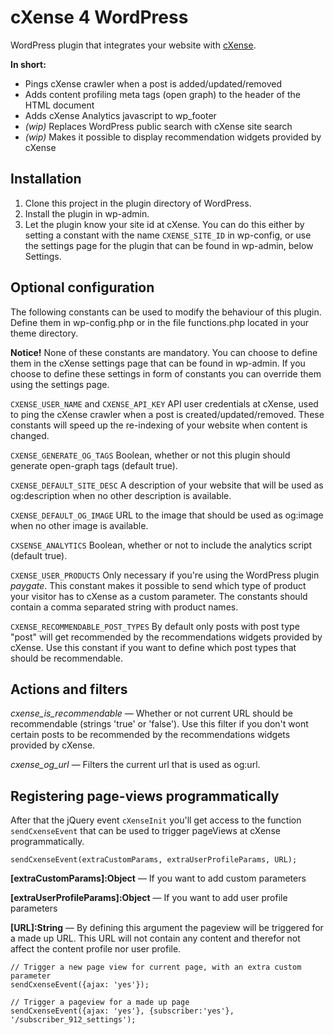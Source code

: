 # cXense 4 WordPress

WordPress plugin that integrates your website with [cXense](http://www.cXense.com/).

**In short:**

 - Pings cXense crawler when a post is added/updated/removed
 - Adds content profiling meta tags (open graph) to the header of the HTML document
 - Adds cXense Analytics javascript to wp_footer
 - *(wip)* Replaces WordPress public search with cXense site search
 - *(wip)* Makes it possible to display recommendation widgets provided by cXense

## Installation

1. Clone this project in the plugin directory of WordPress.
2. Install the plugin in wp-admin. 
3. Let the plugin know your site id at cXense. You can do this either by setting a constant with the name `CXENSE_SITE_ID` in wp-config, or use the settings page for the plugin that can be found in wp-admin, below Settings.


## Optional configuration

The following constants can be used to modify the behaviour of this plugin. Define them in wp-config.php or in the file functions.php located in your theme directory.

**Notice!** None of these constants are mandatory. You can choose to define them in the cXense settings page that can be found in wp-admin. If you choose to define these settings in form of constants you can override them using the settings page.

`CXENSE_USER_NAME` and `CXENSE_API_KEY` API user credentials at cXense, used to ping the cXense crawler when a post is created/updated/removed. These constants will speed up the re-indexing of your website when content is changed.
              
`CXENSE_GENERATE_OG_TAGS` Boolean, whether or not this plugin should generate open-graph tags (default true).

`CXENSE_DEFAULT_SITE_DESC` A description of your website that will be used as og:description when no other description is available.

`CXENSE_DEFAULT_OG_IMAGE` URL to the image that should be used as og:image when no other image is available.

`CXSENSE_ANALYTICS` Boolean, whether or not to include the analytics script (default true).

`CXENSE_USER_PRODUCTS` Only necessary if you're using the WordPress plugin *paygate*. This constant makes it possible to send which type
of product your visitor has to cXense as a custom parameter. The constants should contain a comma separated string with product names.

`CXENSE_RECOMMENDABLE_POST_TYPES` By default only posts with post type "post" will get recommended by the recommendations widgets provided by cXense.
Use this constant if you want to define which post types that should be recommendable.


## Actions and filters

*cxense_is_recommendable* — Whether or not current URL should be recommendable (strings 'true' or 'false'). Use this filter if you don't wont certain posts to be recommended by the recommendations widgets provided by cXense.

*cxense_og_url* — Filters the current url that is used as og:url.


## Registering page-views programmatically

After that the jQuery event `cXenseInit` you'll get access to the function `sendCxenseEvent` that can be used to
trigger pageViews at cXense programmatically.

`sendCxenseEvent(extraCustomParams, extraUserProfileParams, URL);`

**[extraCustomParams]:Object** — If you want to add custom parameters

**[extraUserProfileParams]:Object** — If you want to add user profile parameters

**[URL]:String** — By defining this argument the pageview will be triggered for a made up URL. This URL will not contain
any content and therefor not affect the content profile nor user profile.


```
// Trigger a new page view for current page, with an extra custom parameter
sendCxenseEvent({ajax: 'yes'});

// Trigger a pageview for a made up page
sendCxenseEvent({ajax: 'yes'}, {subscriber:'yes'}, '/subscriber_912_settings');
```